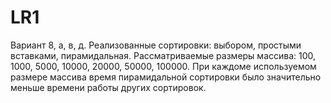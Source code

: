 # LR1

Вариант 8, а, в, д. Реализованные сортировки: выбором, простыми вставками, пирамидальная.
Рассматриваемые размеры массива: 100, 1000, 5000, 10000, 20000, 50000, 100000. При каждоме используемом размере массива время пирамидальной сортировки было значительно меньше времени работы других сортировок.
